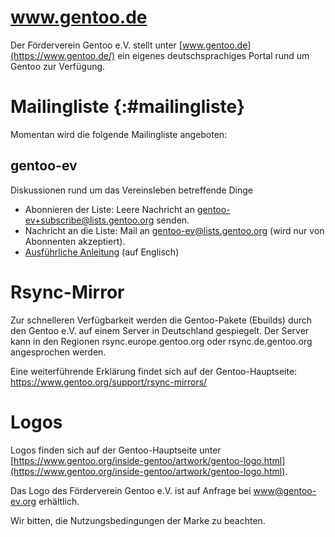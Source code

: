 <!--
.. title: Ressourcen
.. slug: ressourcen
.. date: 2018-04-01 19:23:42 UTC+02:00
.. tags: 
.. category: 
.. link: 
.. description: 
.. type: text
-->

www.gentoo.de
=============

Der Förderverein&nbsp;Gentoo&nbsp;e.V. stellt unter
[www.gentoo.de](https://www.gentoo.de/)
ein eigenes deutschsprachiges Portal rund um Gentoo zur Verfügung.


Mailingliste {:#mailingliste}
=============================

Momentan wird die folgende Mailingliste angeboten:

gentoo-ev
---------
Diskussionen rund um das Vereinsleben betreffende Dinge

* Abonnieren der Liste: Leere Nachricht an
  <gentoo-ev+subscribe@lists.gentoo.org> senden.
* Nachricht an die Liste: Mail an <gentoo-ev@lists.gentoo.org>
  (wird nur von Abonnenten akzeptiert).
* [Ausführliche Anleitung](https://www.gentoo.org/get-involved/mailing-lists/instructions.html)
  (auf Englisch)


Rsync-Mirror
============

Zur schnelleren Verfügbarkeit werden die Gentoo-Pakete (Ebuilds) durch
den Gentoo&nbsp;e.V. auf einem Server in Deutschland gespiegelt.
Der Server kann in den Regionen rsync.europe.gentoo.org oder
rsync.de.gentoo.org angesprochen werden.

Eine weiterführende Erklärung findet sich auf der Gentoo-Hauptseite:
<https://www.gentoo.org/support/rsync-mirrors/>


Logos
=====

Logos finden sich auf der Gentoo-Hauptseite unter
[https://www.gentoo.org/inside-gentoo/artwork/gentoo-logo.html](https://www.gentoo.org/inside-gentoo/artwork/gentoo-logo.html).

Das Logo des Förderverein&nbsp;Gentoo&nbsp;e.V. ist auf Anfrage bei
[www@gentoo-ev.org](mailto:www@gentoo-ev.org) erhältlich.

Wir bitten, die Nutzungsbedingungen der Marke zu beachten.
